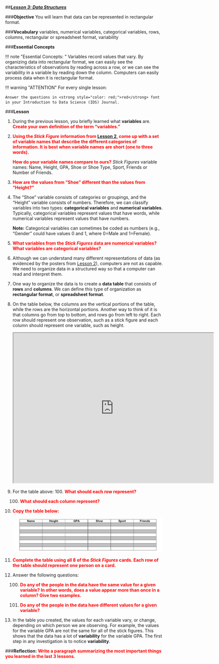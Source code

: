 ##***<u>Lesson 3: Data Structures</u>***

###**Objective**
You will learn that data can be represented in rectangular format.

###**Vocabulary**
variables, numerical variables, categorical variables, rows, columns, rectangular or spreadsheet format,
variability

###**Essential Concepts**

!!! note "Essential Concepts: "
    Variables record values that vary. By organizing data into rectangular format, we
    can easily see the characteristics of observations by reading across a row, or we can see the variability in
    a variable by reading down the column. Computers can easily process data when it is rectangular format.

!!! warning "ATTENTION"
    For every single lesson:
    
    Answer the questions in <strong style="color: red;">red</strong> font in your Introduction to Data Science (IDS) Journal.

###**Lesson**

1. During the previous lesson, you briefly learned what **variables** are. <strong style="color: red;">Create your own definition of the term “variables.”</strong>

2. <strong style="color: red;">Using the *Stick Figure* information from [Lesson 2](lesson2.md), come up with a set of
variable names that describe the different categories of information. It is best when
variable names are short (one to three words).</strong> 

    <strong style="color: red;">How do your variable names compare to ours?</strong> *Stick Figures* variable names: Name, Height, GPA, Shoe or Shoe Type, Sport, Friends or Number of Friends.

3. <strong style="color: red;">How are the values from “Shoe” different than the values from “Height?”</strong>

4. The “Shoe” variable consists of categories or groupings, and the
“Height” variable consists of numbers. Therefore, we can classify variables into two types:
**categorical variables** and **numerical variables**. Typically, categorical variables represent
values that have words, while numerical variables represent values that have numbers.

    **Note:** Categorical variables can sometimes be coded as numbers (e.g., “Gender” could have
    values 0 and 1, where 0=Male and 1=Female).

5. <strong style="color: red;">What variables from the *Stick Figures* data are numerical variables? What variables are categorical variables?</strong>

6. Although we can understand many different representations of data (as evidenced by
the posters from [Lesson 2](lesson2.md)), computers are not as capable. We need to organize data in a
structured way so that a computer can read and interpret them.

7. One way to organize the data is to create a **data table** that consists of **rows** and **columns**. We
can define this type of organization as **rectangular format**, or **spreadsheet format**.

8. On the table below, the columns are the
vertical portions of the table, while the rows are the horizontal portions. Another way to think of it
is that columns go from top to bottom, and rows go from left to right. Each row should represent one observation, such as a stick figure and each column should represent one variable, such as height.

    <iframe src="https://drive.google.com/file/d/1oNXszizYw7I4KEZ9nMureGeGzc4n2FdX/preview" width="640" height="480"></iframe>

9. For the table above:
    100. <strong style="color: red;">What should each row represent?</strong>

    100. <strong style="color: red;">What should each column represent?</strong>

10. <strong style="color: red;">Copy the table below:</strong>

    <img src="../../img/10310.png" />

11. <strong style="color: red;">Complete the table using all 8 of the *Stick Figures* cards. Each row
of the table should represent one person on a card.</strong>

12. Answer the following questions:

    100. <strong style="color: red;">Do any of the people in the data have the same value for a given variable? In other words,
    does a value appear more than once in a column? Give two examples.</strong>
 
    100. <strong style="color: red;">Do any of the people in the data have different values for a given variable?</strong>

13. In the table you created, the values for each variable vary, or change, depending on which person we are observing.  For example, the values for the variable GPA are not the same for all of the stick figures.  This shows that the data has a lot of **variability** for the variable GPA. The first step in any investigation is to notice **variability**.

###**Reflection:**
<strong style="color: red;"> Write a paragraph summarizing the most important things you learned in the last 3 lessons. </strong>